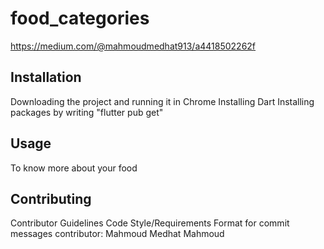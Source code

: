 # food_categories

https://medium.com/@mahmoudmedhat913/a4418502262f

## Installation

Downloading the project and running it in Chrome
Installing Dart
Installing packages by writing "flutter pub get"

## Usage

To know more about your food

## Contributing

Contributor Guidelines
Code Style/Requirements
Format for commit messages
contributor: Mahmoud Medhat Mahmoud

